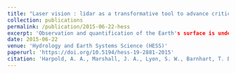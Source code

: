 ```yaml
---
title: "Laser vision : lidar as a transformative tool to advance critical zone science"
collection: publications
permalink: /publication/2015-06-22-hess
excerpt: 'Observation and quantification of the Earth's surface is undergoing a revolutionary change due to the increased spatial resolution and extent afforded by light detection and ranging (lidar) technology.'
date: 2015-06-22
venue: 'Hydrology and Earth Systems Science (HESS)'
paperurl: 'https://doi.org/10.5194/hess-19-2881-2015'
citation: 'Harpold, A. A., Marshall, J. A., Lyon, S. W., Barnhart, T. B., Fisher, B. A., Donovan, M., Brubaker, K. M., Crosby, C. J., Glenn, N. F., Glennie, C. L., Kirchner, P. B., Lam, N., Mankoff, K. D., McCreight, J. L., Molotch, N. P., Musselman, K. N., Pelletier, J., Russo, T., Sangireddy, H., Sjöberg, Y., Swetnam, T., and West, N. 2015, Laser vision: lidar as a transformative tool to advance critical zone science, Hydrology and Earth Systems Science.'
---
```

